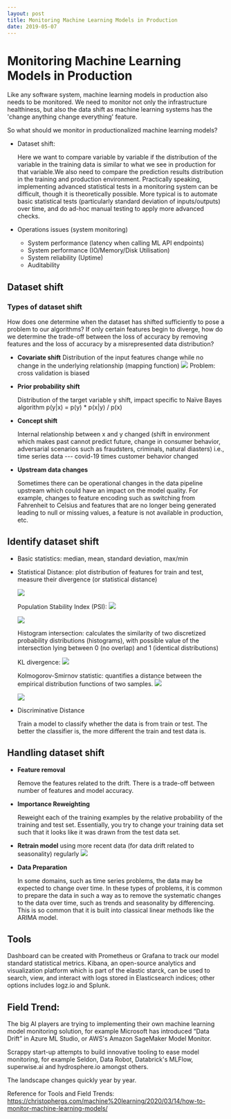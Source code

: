 ```yaml
---
layout: post
title: Monitoring Machine Learning Models in Production
date: 2019-05-07
---
```


# Monitoring Machine Learning Models in Production
Like any software system, machine learning models in production also needs to be monitored. We need to monitor not only the infrastructure healthiness, but also the data shift as machine learning systems has the 'change anything change everything' feature. 

So what should we monitor in productionalized machine learning models?
- Dataset shift:

    Here we want to compare variable by variable if the distribution of the variable in the training data is similar to what we see in production for that variable.We also need to compare the prediction results distribution in the training and production environment. Practically speaking, implementing advanced statistical tests in a monitoring system can be difficult, though it is theoretically possible. More typical is to automate basic statistical tests (particularly standard deviation of inputs/outputs) over time, and do ad-hoc manual testing to apply more advanced checks. 

- Operations issues (system monitoring)
    - System performance (latency when calling ML API endpoints)
    - System performance (IO/Memory/Disk Utilisation) 
    - System reliability (Uptime)
    - Auditability 

## Dataset shift

### Types of dataset shift
How does one determine when the dataset has shifted sufficiently to pose a problem to our algorithms? If only certain features begin to diverge, how do we determine the trade-off between the loss of accuracy by removing features and the loss of accuracy by a misrepresented data distribution?
- **Covariate shift**
    Distribution of the input features change while no change in the underlying relationship (mapping function)
	![](/assets/2020-09-16-11-56-26.png)
	Problem: cross validation is biased
	
- **Prior probability shift**
	
    Distribution of the target variable y shift, impact specific to Naïve Bayes algorithm p(y|x) = p(y) * p(x|y) / p(x)
- **Concept shift**

	Internal relationship between x and y changed (shift in environment which makes past cannot predict future, change in consumer behavior, adversarial scenarios such as fraudsters, criminals, natural diasters)
	i.e., time series data --- covid-19 times customer behavior changed
- **Upstream data changes** 

	Sometimes there can be operational changes in the data pipeline upstream which could have an impact on the model quality. For example, changes to feature encoding such as switching from Fahrenheit to Celsius and features that are no longer being generated leading to null or missing values, a feature is not available in production, etc.

## Identify dataset shift
- Basic statistics: median, mean, standard deviation, max/min
- Statistical Distance: plot distribution of features for train and test, measure their divergence (or statistical distance)
	
    ![](/assets/2020-09-16-11-57-24.png)

	Population Stability Index (PSI): 
	![](/assets/2020-09-16-11-57-39.png)
	
	![](/assets/2020-09-16-11-57-51.png)
	
	Histogram intersection: calculates the similarity of two discretized probability distributions (histograms), with possible value of the intersection lying between 0 (no overlap) and 1 (identical distributions)
	
	KL divergence: 
	![](/assets/2020-09-16-11-58-04.png)

    Kolmogorov-Smirnov statistic: quantifies a distance between the empirical distribution functions of two samples. 
	![](/assets/2020-09-16-11-58-12.png)

	![](/assets/2020-09-16-11-58-22.png)


- Discriminative Distance

	Train a model to classify whether the data is from train or test. The better the classifier is, the more different the train and test data is.

## Handling dataset shift
- **Feature removal**
    
    Remove the features related to the drift. There is a trade-off between number of features and model accuracy.

- **Importance Reweighting**
    
	Reweight each of the training examples by the relative probability of the training and test set.
	Essentially, you try to change your training data set such that it looks like it was drawn from the test data set.

- **Retrain model** using more recent data (for data drift related to seasonality) regularly
	![](/assets/2020-09-16-11-58-36.png)

- **Data Preparation**

    In some domains, such as time series problems, the data may be expected to change over time.
	In these types of problems, it is common to prepare the data in such a way as to remove the systematic changes to the data over time, such as trends and seasonality by differencing. This is so common that it is built into classical linear methods like the ARIMA model.

## Tools 
Dashboard can be created with Prometheus or Grafana to track our model standard statistical metrics.
Kibana, an open-source analytics and visualization platform which is part of the elastic starck, can be used to search, view, and interact with logs stored in Elasticsearch indices; other options includes logz.io and Splunk.

## Field Trend: 

The big AI players are trying to implementing their own machine learning model monitoring solution, for example Microsoft has introduced “Data Drift” in Azure ML Studio, or AWS's Amazon SageMaker Model Monitor.

Scrappy start-up attempts to build innovative tooling to ease model monitoring, for example Seldon, Data Robot, Databrick's MLFlow, superwise.ai and hydrosphere.io amongst others.

The landscape changes quickly year by year.

Reference for Tools and Field Trends: https://christophergs.com/machine%20learning/2020/03/14/how-to-monitor-machine-learning-models/
